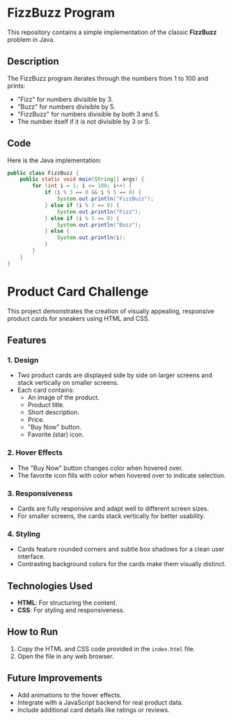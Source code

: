# FizzBuzz Program

This repository contains a simple implementation of the classic **FizzBuzz** problem in Java.

## Description

The FizzBuzz program iterates through the numbers from 1 to 100 and prints:

- "Fizz" for numbers divisible by 3.
- "Buzz" for numbers divisible by 5.
- "FizzBuzz" for numbers divisible by both 3 and 5.
- The number itself if it is not divisible by 3 or 5.

## Code

Here is the Java implementation:

```java
public class FizzBuzz {
    public static void main(String[] args) {
        for (int i = 1; i <= 100; i++) {
            if (i % 3 == 0 && i % 5 == 0) {
                System.out.println("FizzBuzz");
            } else if (i % 3 == 0) {
                System.out.println("Fizz");
            } else if (i % 5 == 0) {
                System.out.println("Buzz");
            } else {
                System.out.println(i);
            }
        }
    }
}
```
# Product Card Challenge

This project demonstrates the creation of visually appealing, responsive product cards for sneakers using HTML and CSS.

## Features

### 1. Design
- Two product cards are displayed side by side on larger screens and stack vertically on smaller screens.
- Each card contains:
  - An image of the product.
  - Product title.
  - Short description.
  - Price.
  - "Buy Now" button.
  - Favorite (star) icon.

### 2. Hover Effects
- The "Buy Now" button changes color when hovered over.
- The favorite icon fills with color when hovered over to indicate selection.

### 3. Responsiveness
- Cards are fully responsive and adapt well to different screen sizes.
- For smaller screens, the cards stack vertically for better usability.

### 4. Styling
- Cards feature rounded corners and subtle box shadows for a clean user interface.
- Contrasting background colors for the cards make them visually distinct.

## Technologies Used
- **HTML**: For structuring the content.
- **CSS**: For styling and responsiveness.

## How to Run
1. Copy the HTML and CSS code provided in the `index.html` file.
2. Open the file in any web browser.

## Future Improvements
- Add animations to the hover effects.
- Integrate with a JavaScript backend for real product data.
- Include additional card details like ratings or reviews.
